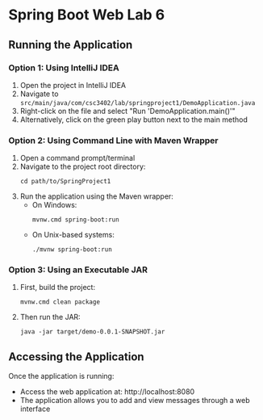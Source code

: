 
# Spring Boot Web Lab 6

## Running the Application

### Option 1: Using IntelliJ IDEA
1. Open the project in IntelliJ IDEA
2. Navigate to `src/main/java/com/csc3402/lab/springproject1/DemoApplication.java`
3. Right-click on the file and select "Run 'DemoApplication.main()'"
4. Alternatively, click on the green play button next to the main method

### Option 2: Using Command Line with Maven Wrapper
1. Open a command prompt/terminal
2. Navigate to the project root directory:
   ```
   cd path/to/SpringProject1
   ```
3. Run the application using the Maven wrapper:
   - On Windows:
     ```
     mvnw.cmd spring-boot:run
     ```
   - On Unix-based systems:
     ```
     ./mvnw spring-boot:run
     ```

### Option 3: Using an Executable JAR
1. First, build the project:
   ```
   mvnw.cmd clean package
   ```
2. Then run the JAR:
   ```
   java -jar target/demo-0.0.1-SNAPSHOT.jar
   ```

## Accessing the Application

Once the application is running:
- Access the web application at: http://localhost:8080
- The application allows you to add and view messages through a web interface
